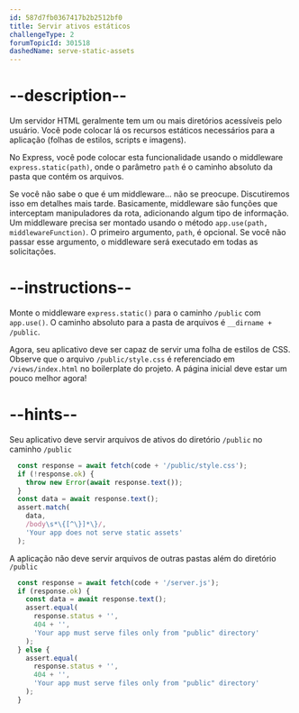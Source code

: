 ```yaml
---
id: 587d7fb0367417b2b2512bf0
title: Servir ativos estáticos
challengeType: 2
forumTopicId: 301518
dashedName: serve-static-assets
---
```


# --description--

Um servidor HTML geralmente tem um ou mais diretórios acessíveis pelo usuário. Você pode colocar lá os recursos estáticos necessários para a aplicação (folhas de estilos, scripts e imagens).

No Express, você pode colocar esta funcionalidade usando o middleware `express.static(path)`, onde o parâmetro `path` é o caminho absoluto da pasta que contém os arquivos.

Se você não sabe o que é um middleware... não se preocupe. Discutiremos isso em detalhes mais tarde. Basicamente, middleware são funções que interceptam manipuladores da rota, adicionando algum tipo de informação. Um middleware precisa ser montado usando o método `app.use(path, middlewareFunction)`. O primeiro argumento, `path`, é opcional. Se você não passar esse argumento, o middleware será executado em todas as solicitações.

# --instructions--

Monte o middleware `express.static()` para o caminho `/public` com `app.use()`. O caminho absoluto para a pasta de arquivos é `__dirname + /public`.

Agora, seu aplicativo deve ser capaz de servir uma folha de estilos de CSS. Observe que o arquivo `/public/style.css` é referenciado em `/views/index.html` no boilerplate do projeto. A página inicial deve estar um pouco melhor agora!

# --hints--

Seu aplicativo deve servir arquivos de ativos do diretório `/public` no caminho `/public`

```js
  const response = await fetch(code + '/public/style.css');
  if (!response.ok) {
    throw new Error(await response.text());
  }
  const data = await response.text();
  assert.match(
    data,
    /body\s*\{[^\}]*\}/,
    'Your app does not serve static assets'
  );
```

A aplicação não deve servir arquivos de outras pastas além do diretório `/public` 

```js
  const response = await fetch(code + '/server.js');
  if (response.ok) {
    const data = await response.text();
    assert.equal(
      response.status + '',
      404 + '',
      'Your app must serve files only from "public" directory'
    );
  } else {
    assert.equal(
      response.status + '',
      404 + '',
      'Your app must serve files only from "public" directory'
    );
  }
```

